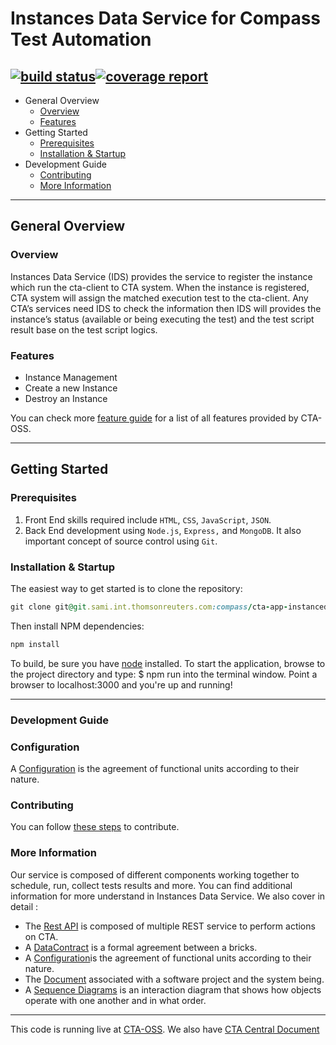 # Instances Data Service for Compass Test Automation
[![build status](https://git.sami.int.thomsonreuters.com/compass/cta-app-instancedataservice/badges/master/build.svg)](https://git.sami.int.thomsonreuters.com/compass/cta-app-instancedataservice/commits/master)[![coverage report](https://git.sami.int.thomsonreuters.com/compass/cta-app-instancedataservice/badges/master/coverage.svg)](https://git.sami.int.thomsonreuters.com/compass/cta-app-instancedataservice/commits/master)
------
* General Overview
  * [Overview](#overview)
  * [Features](#features)
* Getting Started
  * [Prerequisites](#prerequisites) 
  * [Installation & Startup](#installation-&-startup)
* Development Guide
  * [Contributing](#contributing)
  * [More Information](#more-information)

------

## General Overview
### Overview
Instances Data Service (IDS) provides the service to register the instance which run the cta-client to CTA system. When the instance is registered, CTA system will assign the matched execution test to the cta-client. Any CTA’s services need IDS to check the information then IDS will provides the instance’s status (available or being executing the test) and the test script result base on the test script logics.

### Features
 * Instance Management 
 * Create a new Instance
 * Destroy an Instance

You can check more [feature guide](https://git.sami.int.thomsonreuters.com/compass/cta/blob/master/features.md) for a list of all features provided by CTA-OSS.

------

## Getting Started
### Prerequisites
 1. Front End skills required include `HTML`, `CSS`, `JavaScript`, `JSON`. 
 2. Back End development using `Node.js`, `Express,` and `MongoDB`. It also important concept of source control using `Git`.

### Installation & Startup
The easiest way to get started is to clone the repository:
```ruby
git clone git@git.sami.int.thomsonreuters.com:compass/cta-app-instancedataservice.git
```
Then install NPM dependencies:
```ruby
npm install
```
To build, be sure you have [node](https://nodejs.org/en/) installed.
To start the application, browse to the project directory and type: $ npm run into the terminal window. Point a browser to localhost:3000 and you're up and running!
  
------

### Development Guide

### Configuration
A [Configuration](https://git.sami.int.thomsonreuters.com/compass/cta-app-instancesdataservice/wikis/configuration) is the agreement of functional units according to their nature.

### Contributing
You can follow [these steps](https://git.sami.int.thomsonreuters.com/compass/cta/blob/master/contributing.md) to contribute.

### More Information
Our service is composed of different components working together to schedule, run, collect tests results and more. You can find additional information for more understand in Instances Data Service.
We also cover in detail :
* The [Rest API](https://git.sami.int.thomsonreuters.com/compass/cta-app-instancedataservice/wikis/restapi) is composed of multiple REST service to perform actions on CTA.
* A [DataContract](https://git.sami.int.thomsonreuters.com/compass/cta-app-instancedataservice/wikis/datacontract) is a formal agreement between a bricks.
* A [Configuration](https://git.sami.int.thomsonreuters.com/compass/cta-app-instancedataservice/wikis/configuration)is the agreement of functional units according to their nature.
* The [Document](https://git.sami.int.thomsonreuters.com/compass/cta-app-instancedataservice/wikis/document) associated with a software project and the system being.
* A [Sequence Diagrams](https://git.sami.int.thomsonreuters.com/compass/cta-app-instancesdataservice/wikis/sequencediagram) is an interaction diagram that shows how objects operate with one another and in what order.


------

This code is running live at [CTA-OSS](https://www.). We also have [CTA Central Document](https://git.sami.int.thomsonreuters.com/compass/cta) 
